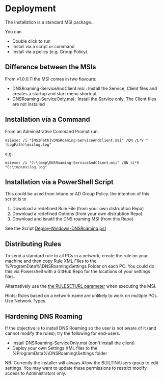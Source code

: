 # Deployment

The Installation is a standard MSI package.

You can

- Double click to run
- Install via a script or command 
- Install via a policy (e.g. Group Policy)

## Difference between the MSIs

From v1.0.0.11 the MSI comes in two flavours:

- DNSRoaming-ServiceAndClient.msi : Install the Service, Client files and creates a startup and start menu shortcut
- DNSRoaming-ServiceOnly.msi : Install the Service only. The Client files are not installed


## Installation via a Command

From an Administrative Command Prompt run

```
msiexec /i "[MSIPath]\DNSRoaming-ServiceAndClient.msi" /QN /L*V "[LogPath]\msilog.log"
```

e.g.

```
msiexec /i "C:\temp\DNSRoaming-ServiceAndClient.msi" /QN /L*V "C:\tmp\msilog.log"
```

## Installation via a PowerShell Script

This could be used from Intune or AD Group Policy. the intention of this script is to 

1. Download a redefined Rule File (from your own distrubtion Repo)
2. Download a redefined Options (from your own distrubtion Repo)
3. Download and isnatll the DNS roaming MSI (from this Repo)

See the Script [Deploy-Windows-DNSRoaming.ps1](https://github.com/andrewbadge/DNSRoaming/blob/main/Deployment/Deploy-Windows-DNSRoaming.ps1)

## Distributing Rules

To send a standard rule to all PCs in a network; create the rule on your machine and then copy Rule XML Files to the  %ProgramData%\DNSRoaming\Settings Folder on each PC.
You could do this via Powershell with a GitHub Repo for the locations of your settings files.

Alternatively use the [the RULESETURL parameter](https://github.com/andrewbadge/DNSRoaming/blob/main/Deployment/RuleSetURL.md) when executing the MSI.

Hints: Rules based on a network name are unlikely to work on multiple PCs. Use Network Types.

## Hardening DNS Roaming

If the objective is to install DNS Roaming so the user is not aware of it (and cannot modify the rules); try the following for end-users.

- Install DNSRoaming-ServiceOnly.msi (don't install the client)
- Deploy your own Settings XML files to the %ProgramData%\DNSRoaming\Settings folder

NB: Currently the installer will always Allow the BUILTIN\Users group to edit settings. You may want to update these permissions to restrict modify access to Administrators only.
